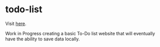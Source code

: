 # todo-list

Visit [here](https://raikho.github.io/todo-list/).

Work in Progress creating a basic To-Do list website that will eventually have the ability to save data locally.
